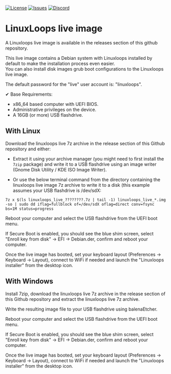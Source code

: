 <div id="top"></div>

<!-- Shields/Logos -->
[![License][license-shield]][license-url]
[![Issues][issues-shield]][issues-url]
[![Discord][discord-shield]][discord-url]
  
# LinuxLoops live image

A Linuxloops live image is available in the releases section of this github repository.  

This live image contains a Debian system with Linuxloops installed by default to make the installation process even easier.  
You can also install disk images grub boot configurations to the Linuxloops live image.  

The default password for the "live" user account is: "linuxloops".  

✔ Base Requirements:  
- x86_64 based computer with UEFI BIOS.  
- Administrative privileges on the device.  
- A 16GB (or more) USB flashdrive.  

## With Linux

Download the linuxloops live 7z archive in the release section of this Github repository and either:  

- Extract it using your archive manager (you might need to first install the `7zip` package) and write it to a USB flashdrive using an image writer (Gnome Disk Utility / KDE ISO Image Writer).  

- Or use the below terminal command from the directory containing the linuxloops live image 7z archive to write it to a disk (this example assumes your USB flashdrive is /dev/sdX:  

`7z x $(ls linuxloops_live_????????.7z | tail -1) linuxloops_live_*.img -so | sudo dd iflag=fullblock of=/dev/sdX oflag=direct conv=fsync bs=1M status=progress`  

Reboot your computer and select the USB flashdrive from the UEFI boot menu.  

If Secure Boot is enabled, you should see the blue shim screen, select "Enroll key from disk" -> EFI -> Debian.der, confirm and reboot your computer.  

Once the live image has booted, set your keyboard layout (Preferences -> Keyboard -> Layout), connect to WiFi if needed and launch the "Linuxloops installer" from the desktop icon.  

## With Windows

Install 7zip, download the linuxloops live 7z archive in the release section of this Github repository and extract the linuxloops live 7z archive.  

Write the resulting image file to your USB flashdrive using balenaEtcher.  

Reboot your computer and select the USB flashdrive from the UEFI boot menu.  

If Secure Boot is enabled, you should see the blue shim screen, select "Enroll key from disk" -> EFI -> Debian.der, confirm and reboot your computer.  

Once the live image has booted, set your keyboard layout (Preferences -> Keyboard -> Layout), connect to WiFi if needed and launch the "Linuxloops installer" from the desktop icon.  


<!-- Reference Links -->
<!-- Badges -->
[license-shield]: https://img.shields.io/github/license/sebanc/linuxloops?label=License&logo=Github&style=flat-square
[license-url]: ./LICENSE
[issues-shield]: https://img.shields.io/github/issues/sebanc/linuxloops?label=Issues&logo=Github&style=flat-square
[issues-url]: https://github.com/sebanc/linuxloops/issues
[discord-shield]: https://img.shields.io/badge/Discord-Join-7289da?style=flat-square&logo=discord&logoColor=%23FFFFFF
[discord-url]: https://discord.gg/x2EgK2M

